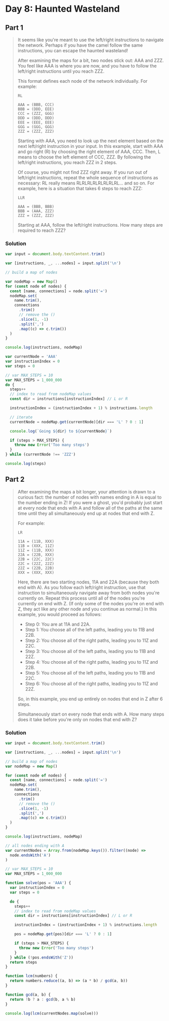 # Day 8: Haunted Wasteland

## Part 1

> It seems like you're meant to use the left/right instructions to navigate the network. Perhaps if you have the camel follow the same instructions, you can escape the haunted wasteland!
>
> After examining the maps for a bit, two nodes stick out: AAA and ZZZ. You feel like AAA is where you are now, and you have to follow the left/right instructions until you reach ZZZ.
>
> This format defines each node of the network individually. For example:
>
> ```
> RL
>
> AAA = (BBB, CCC)
> BBB = (DDD, EEE)
> CCC = (ZZZ, GGG)
> DDD = (DDD, DDD)
> EEE = (EEE, EEE)
> GGG = (GGG, GGG)
> ZZZ = (ZZZ, ZZZ)
> ```
>
> Starting with AAA, you need to look up the next element based on the next left/right instruction in your input. In this example, start with AAA and go right (R) by choosing the right element of AAA, CCC. Then, L means to choose the left element of CCC, ZZZ. By following the left/right instructions, you reach ZZZ in 2 steps.
>
> Of course, you might not find ZZZ right away. If you run out of left/right instructions, repeat the whole sequence of instructions as necessary: RL really means RLRLRLRLRLRLRLRL... and so on. For example, here is a situation that takes 6 steps to reach ZZZ:
>
> ```
> LLR
>
> AAA = (BBB, BBB)
> BBB = (AAA, ZZZ)
> ZZZ = (ZZZ, ZZZ)
> ```
>
> Starting at AAA, follow the left/right instructions. How many steps are required to reach ZZZ?

### Solution

```js
var input = document.body.textContent.trim()

var [instructions, _, ...nodes] = input.split('\n')

// build a map of nodes

var nodeMap = new Map()
for (const node of nodes) {
  const [name, connections] = node.split('=')
  nodeMap.set(
    name.trim(),
    connections
      .trim()
      // remove the ()
      .slice(1, -1)
      .split(',')
      .map((c) => c.trim())
  )
}

console.log(instructions, nodeMap)

var currentNode = 'AAA'
var instructionIndex = 0
var steps = 0

// var MAX_STEPS = 10
var MAX_STEPS = 1_000_000
do {
  steps++
  // index to read from nodeMap values
  const dir = instructions[instructionIndex] // L or R

  instructionIndex = (instructionIndex + 1) % instructions.length

  // iterate
  currentNode = nodeMap.get(currentNode)[dir === 'L' ? 0 : 1]

  console.log(`Going ${dir} to ${currentNode}`)

  if (steps > MAX_STEPS) {
    throw new Error('Too many steps')
  }
} while (currentNode !== 'ZZZ')

console.log(steps)
```

## Part 2

> After examining the maps a bit longer, your attention is drawn to a curious fact: the number of nodes with names ending in A is equal to the number ending in Z! If you were a ghost, you'd probably just start at every node that ends with A and follow all of the paths at the same time until they all simultaneously end up at nodes that end with Z.
>
> For example:
>
> ```
> LR
>
> 11A = (11B, XXX)
> 11B = (XXX, 11Z)
> 11Z = (11B, XXX)
> 22A = (22B, XXX)
> 22B = (22C, 22C)
> 22C = (22Z, 22Z)
> 22Z = (22B, 22B)
> XXX = (XXX, XXX)
> ```
>
> Here, there are two starting nodes, 11A and 22A (because they both end with A). As you follow each left/right instruction, use that instruction to simultaneously navigate away from both nodes you're currently on. Repeat this process until all of the nodes you're currently on end with Z. (If only some of the nodes you're on end with Z, they act like any other node and you continue as normal.) In this example, you would proceed as follows:
>
> - Step 0: You are at 11A and 22A.
> - Step 1: You choose all of the left paths, leading you to 11B and 22B.
> - Step 2: You choose all of the right paths, leading you to 11Z and 22C.
> - Step 3: You choose all of the left paths, leading you to 11B and 22Z.
> - Step 4: You choose all of the right paths, leading you to 11Z and 22B.
> - Step 5: You choose all of the left paths, leading you to 11B and 22C.
> - Step 6: You choose all of the right paths, leading you to 11Z and 22Z.
>
> So, in this example, you end up entirely on nodes that end in Z after 6 steps.
>
> Simultaneously start on every node that ends with A. How many steps does it take before you're only on nodes that end with Z?

### Solution

```js
var input = document.body.textContent.trim()

var [instructions, _, ...nodes] = input.split('\n')

// build a map of nodes
var nodeMap = new Map()

for (const node of nodes) {
  const [name, connections] = node.split('=')
  nodeMap.set(
    name.trim(),
    connections
      .trim()
      // remove the ()
      .slice(1, -1)
      .split(',')
      .map((c) => c.trim())
  )
}

console.log(instructions, nodeMap)

// all nodes ending with A
var currentNodes = Array.from(nodeMap.keys()).filter((node) =>
  node.endsWith('A')
)

// var MAX_STEPS = 10
var MAX_STEPS = 1_000_000

function solve(pos = 'AAA') {
  var instructionIndex = 0
  var steps = 0

  do {
    steps++
    // index to read from nodeMap values
    const dir = instructions[instructionIndex] // L or R

    instructionIndex = (instructionIndex + 1) % instructions.length

    pos = nodeMap.get(pos)[dir === 'L' ? 0 : 1]

    if (steps > MAX_STEPS) {
      throw new Error('Too many steps')
    }
  } while (!pos.endsWith('Z'))
  return steps
}

function lcm(numbers) {
  return numbers.reduce((a, b) => (a * b) / gcd(a, b))
}

function gcd(a, b) {
  return !b ? a : gcd(b, a % b)
}

console.log(lcm(currentNodes.map(solve)))
```
